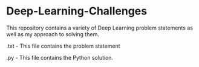 # Deep-Learning-Challenges

This repository contains a variety of Deep Learning problem statements as well as my approach to solving them.

.txt - This file contains the problem statement

.py - This file contains the Python solution.
